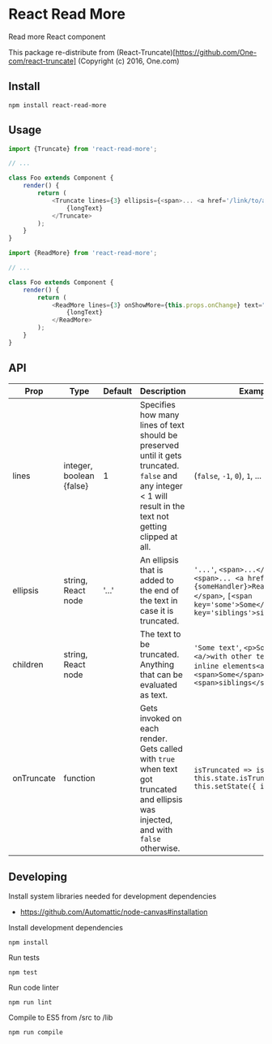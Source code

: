 # React Read More

Read more React component

This package re-distribute from (React-Truncate)[https://github.com/One-com/react-truncate] (Copyright (c) 2016, One.com)

## Install
```
npm install react-read-more
```

## Usage
```js
import {Truncate} from 'react-read-more';

// ...

class Foo extends Component {
    render() {
        return (
            <Truncate lines={3} ellipsis={<span>... <a href='/link/to/article'>Read more</a></span>}>
                {longText}
            </Truncate>
        );
    }
}
```

```js
import {ReadMore} from 'react-read-more';

// ...

class Foo extends Component {
    render() {
        return (
            <ReadMore lines={3} onShowMore={this.props.onChange} text="more">
                {longText}
            </ReadMore>
        );
    }
}
```

## API
| Prop | Type | Default | Description | Example |
| ---- | ---- | ------- | ----------- | ------- |
| lines | integer, boolean {false} | 1 | Specifies how many lines of text should be preserved until it gets truncated. `false` and any integer < 1 will result in the text not getting clipped at all. | (`false`, `-1`, `0`), `1`, ...  |
| ellipsis | string, React node | '…' | An ellipsis that is added to the end of the text in case it is truncated. | `'...'`, `<span>...</span>`, `<span>... <a href='#' onClick={someHandler}>Read more</a></span>`, `[<span key='some'>Some</span>, <span key='siblings'>siblings<span>]`
| children | string, React node | | The text to be truncated. Anything that can be evaluated as text. | `'Some text'`, `<p>Some paragraph <a/>with other text-based inline elements<a></p>`, `<span>Some</span><span>siblings</span>` |
| onTruncate | function | | Gets invoked on each render. Gets called with `true` when text got truncated and ellipsis was injected, and with `false` otherwise. | `isTruncated => isTruncated !== this.state.isTruncated && this.setState({ isTruncated })` |

## Developing
Install system libraries needed for development dependencies
- https://github.com/Automattic/node-canvas#installation

Install development dependencies
```
npm install
```

Run tests
```
npm test
```

Run code linter
```
npm run lint
```

Compile to ES5 from /src to /lib
```
npm run compile
```

